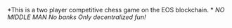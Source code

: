 *This is a two player competitive chess game on the EOS blockchain. *
*NO MIDDLE MAN*
*No banks*
*Only decentralized fun!*